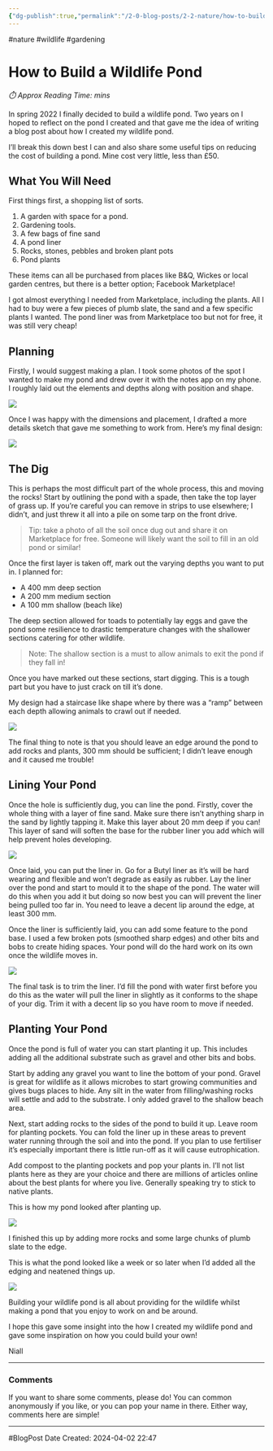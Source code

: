 ```yaml
---
{"dg-publish":true,"permalink":"/2-0-blog-posts/2-2-nature/how-to-build-a-wildlife-pond/","tags":["Wildlife","Gardening"],"noteIcon":null,"created":"2024-04-07T17:12:39.364+01:00","updated":"2024-05-12T21:56:56.625+01:00"}
---
```


#nature #wildlife #gardening
# How to Build a Wildlife Pond
<p id="reading-time" style="font-style: italic;">⏱️ Approx Reading Time:  <span id="inserted-text"></span> mins</p>

In spring 2022 I finally decided to build a wildlife pond. Two years on I hoped to reflect on the pond I created and that gave me the idea of writing a blog post about how I created my wildlife pond.  

I’ll break this down best I can and also share some useful tips on reducing the cost of building a pond. Mine cost very little, less than £50.

## What You Will Need

First things first, a shopping list of sorts.

1. A garden with space for a pond.
2. Gardening tools.
3. A few bags of fine sand
4. A pond liner
5. Rocks, stones, pebbles and broken plant pots
6. Pond plants

These items can all be purchased from places like B&Q, Wickes or local garden centres, but there is a better option; Facebook Marketplace!

I got almost everything I needed from Marketplace, including the plants. All I had to buy were a few pieces of plumb slate, the sand and a few specific plants I wanted. The pond liner was from Marketplace too but not for free, it was still very cheap!

## Planning

Firstly, I would suggest making a plan. I took some photos of the spot I wanted to make my pond and drew over it with the notes app on my phone. I roughly laid out the elements and depths along with position and shape.

![](https://i.imgur.com/8uDfE18.png)

Once I was happy with the dimensions and placement, I drafted a more details sketch that gave me something to work from. Here’s my final design:

![](https://i.imgur.com/eukJlMi.png)

## The Dig

This is perhaps the most difficult part of the whole process, this and moving the rocks! Start by outlining the pond with a spade, then take the top layer of grass up. If you’re careful you can remove in strips to use elsewhere; I didn’t, and just threw it all into a pile on some tarp on the front drive.

> Tip: take a photo of all the soil once dug out and share it on Marketplace for free. Someone will likely want the soil to fill in an old pond or similar!

Once the first layer is taken off, mark out the varying depths you want to put in. I planned for:

- A 400 mm deep section
- A 200 mm medium section
- A 100 mm shallow (beach like) 

The deep section allowed for toads to potentially lay eggs and gave the pond some resilience to drastic temperature changes with the shallower sections catering for other wildlife. 

> Note: The shallow section is a must to allow animals to exit the pond if they fall in!

Once you have marked out these sections, start digging. This is a tough part but you have to just crack on till it’s done. 

My design had a staircase like shape where by there was a “ramp” between each depth allowing animals to crawl out if needed. 

![](https://i.imgur.com/shadzwn.png)

The final thing to note is that you should leave an edge around the pond to add rocks and plants, 300 mm should be sufficient; I didn’t leave enough and it caused me trouble!

## Lining Your Pond

Once the hole is sufficiently dug, you can line the pond. Firstly, cover the whole thing with a layer of fine sand. Make sure there isn’t anything sharp in the sand by lightly tapping it. Make this layer about 20 mm deep if you can! This layer of sand will soften the base for the rubber liner you add which will help prevent holes developing.

![](https://i.imgur.com/XtglxTS.png)

Once laid, you can put the liner in. Go for a Butyl liner as it’s will be hard wearing and flexible and won’t degrade as easily as rubber. Lay the liner over the pond and start to mould it to the shape of the pond. The water will do this when you add it but doing so now best you can will prevent the liner being pulled too far in. You need to leave a decent lip around the edge, at least 300 mm. 

Once the liner is sufficiently laid, you can add some feature to the pond base. I used a few broken pots (smoothed sharp edges) and other bits and bobs to create hiding spaces. Your pond will do the hard work on its own once the wildlife moves in.

![](https://i.imgur.com/ByEoMhm.png)

The final task is to trim the liner. I’d fill the pond with water first before you do this as the water will pull the liner in slightly as it conforms to the shape of your dig. Trim it with a decent lip so you have room to move if needed.

## Planting Your Pond

Once the pond is full of water you can start planting it up. This includes adding all the additional substrate such as gravel and other bits and bobs. 

Start by adding any gravel you want to line the bottom of your pond. Gravel is great for wildlife as it allows microbes to start growing communities and gives bugs places to hide. Any silt in the water from filling/washing rocks will settle and add to the substrate. I only added gravel to the shallow beach area.

Next, start adding rocks to the sides of the pond to build it up. Leave room for planting pockets. You can fold the liner up in these areas to prevent water running through the soil and into the pond. If you plan to use fertiliser it’s especially important there is little run-off as it will cause eutrophication. 

Add compost to the planting pockets and pop your plants in. I’ll not list plants here as they are your choice and there are millions of articles online about the best plants for where you live. Generally speaking try to stick to native plants.

This is how my pond looked after planting up.

![](https://i.imgur.com/4AFtlYc.png)

I finished this up by adding more rocks and some large chunks of plumb slate to the edge.

This is what the pond looked like a week or so later when I’d added all the edging and neatened things up.

![](https://i.imgur.com/Ue7ycZg.png)

Building your wildlife pond is all about providing for the wildlife whilst making a pond that you enjoy to work on and be around.

I hope this gave some insight into the how I created my wildlife pond and gave some inspiration on how you could build your own!

Niall

---
### Comments

If you want to share some comments, please do! You can common anonymously if you like, or you can pop your name in there. Either way, comments here are simple!


<div id="waline"></div>
<script type="module">
	import { init } from 'https://unpkg.com/@waline/client@v3/dist/waline.js';
	init({
	  el: '#waline',
	  serverURL: 'https://niallscavecomments.vercel.app/',
	  lang: 'en',
	});
</script>

[^22/04/2024]: Updated photos to be remotely hosted for page speed.
---
#BlogPost 
Date Created: 2024-04-02 22:47